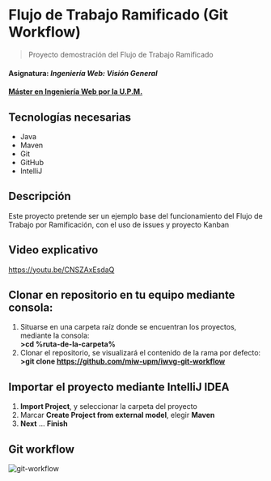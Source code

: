 # Flujo de Trabajo Ramificado (Git Workflow)
> Proyecto demostración del Flujo de Trabajo Ramificado
#### Asignatura: *Ingeniería Web: Visión General*
#### [Máster en Ingeniería Web por la U.P.M.](http://miw.etsisi.upm.es)

## Tecnologías necesarias
* Java
* Maven
* Git
* GitHub
* IntelliJ

## Descripción
Este proyecto pretende ser un ejemplo base del funcionamiento del Flujo de Trabajo por Ramificación, con el uso de issues y proyecto Kanban

## Video explicativo
https://youtu.be/CNSZAxEsdaQ

## Clonar en repositorio en tu equipo mediante consola:
1. Situarse en una carpeta raíz donde se encuentran los proyectos, mediante la consola:  
 **>cd %ruta-de-la-carpeta%**
1. Clonar el repositorio, se visualizará el contenido de la rama por defecto:  
 **>git clone https://github.com/miw-upm/iwvg-git-workflow**

## Importar el proyecto mediante IntelliJ IDEA
1. **Import Project**, y seleccionar la carpeta del proyecto
1. Marcar **Create Project from external model**, elegir **Maven**
1. **Next** … **Finish**

## Git workflow
![git-workflow](https://github.com/miw-upm/iwvg-git-workflow/blob/develop/docs/git-workflow.png)


